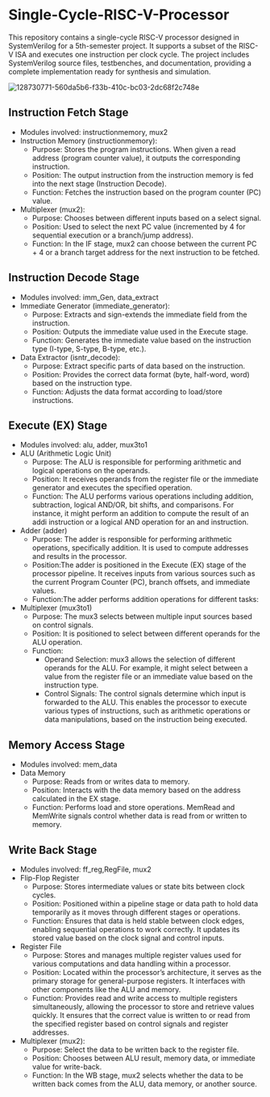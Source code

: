 # Single-Cycle-RISC-V-Processor
This repository contains a single-cycle RISC-V processor designed in SystemVerilog for a 5th-semester project. It supports a subset of the RISC-V ISA and executes one instruction per clock cycle. The project includes SystemVerilog source files, testbenches, and documentation, providing a complete implementation ready for synthesis and simulation.

![128730771-560da5b6-f33b-410c-bc03-2dc68f2c748e](https://github.com/user-attachments/assets/6f05702f-fb0e-48b6-b8b4-dbd9513c9c6d)

## Instruction Fetch Stage
* Modules involved: instructionmemory, mux2
* Instruction Memory (instructionmemory):
  * Purpose: Stores the program instructions. When given a read address (program counter value), it outputs the corresponding instruction.
  * Position: The output instruction from the instruction memory is fed into the next stage (Instruction Decode).
  * Function: Fetches the instruction based on the program counter (PC) value.
* Multiplexer (mux2):
  * Purpose: Chooses between different inputs based on a select signal.
  * Position: Used to select the next PC value (incremented by 4 for sequential execution or a branch/jump address).
  * Function: In the IF stage, mux2 can choose between the current PC + 4 or a branch target address for the next instruction to be fetched.
## Instruction Decode Stage
* Modules involved: imm_Gen, data_extract
* Immediate Generator (immediate_generator):
  * Purpose: Extracts and sign-extends the immediate field from the instruction.
  * Position: Outputs the immediate value used in the Execute stage.
  * Function: Generates the immediate value based on the instruction type (I-type, S-type, B-type, etc.).
* Data Extractor (isntr_decode):
  * Purpose: Extract specific parts of data based on the instruction.
  * Position: Provides the correct data format (byte, half-word, word) based on the instruction type.
  * Function: Adjusts the data format according to load/store instructions.
## Execute (EX) Stage
* Modules involved: alu, adder, mux3to1
* ALU (Arithmetic Logic Unit)
  * Purpose: The ALU is responsible for performing arithmetic and logical operations on the operands.
  * Position: It receives operands from the register file or the immediate generator and executes the specified operation.
  * Function: The ALU performs various operations including addition, subtraction, logical AND/OR, bit shifts, and comparisons. For instance, it might perform an addition to compute the result of an addi instruction or a logical AND operation for an and instruction.
* Adder (adder)
  * Purpose: The adder is responsible for performing arithmetic operations, specifically addition. It is used to compute addresses and results in the processor.
  * Position:The adder is positioned in the Execute (EX) stage of the processor pipeline. It receives inputs from various sources such as the current Program Counter (PC), branch offsets, and immediate values.
  * Function:The adder performs addition operations for different tasks:
* Multiplexer (mux3to1)
  * Purpose: The mux3 selects between multiple input sources based on control signals.
  * Position: It is positioned to select between different operands for the ALU operation.
  * Function:
      * Operand Selection: mux3 allows the selection of different operands for the ALU. For example, it might select between a value from the register file or an immediate value based on the instruction type.
      * Control Signals: The control signals determine which input is forwarded to the ALU. This enables the processor to execute various types of instructions, such as arithmetic operations or data manipulations, based on the instruction being executed.
## Memory Access Stage
* Modules involved: mem_data
* Data Memory
  * Purpose: Reads from or writes data to memory.
  * Position: Interacts with the data memory based on the address calculated in the EX stage.
  * Function: Performs load and store operations. MemRead and MemWrite signals control whether data is read from or written to memory.

## Write Back Stage
* Modules involved: ff_reg,RegFile, mux2
* Flip-Flop Register
  * Purpose: Stores intermediate values or state bits between clock cycles.
  * Position: Positioned within a pipeline stage or data path to hold data temporarily as it moves through different stages or operations.
  * Function: Ensures that data is held stable between clock edges, enabling sequential operations to work correctly. It updates its stored value based on the clock signal and control inputs.
* Register File
  * Purpose: Stores and manages multiple register values used for various computations and data handling within a processor.
  * Position: Located within the processor’s architecture, it serves as the primary storage for general-purpose registers. It interfaces with other components like the ALU and memory.
  * Function: Provides read and write access to multiple registers simultaneously, allowing the processor to store and retrieve values quickly. It ensures that the correct value is written to or read from the specified register based on control signals and register addresses.
* Multiplexer (mux2):
  * Purpose: Select the data to be written back to the register file.
  * Position: Chooses between ALU result, memory data, or immediate value for write-back.
  * Function: In the WB stage, mux2 selects whether the data to be written back comes from the ALU, data memory, or another source.
